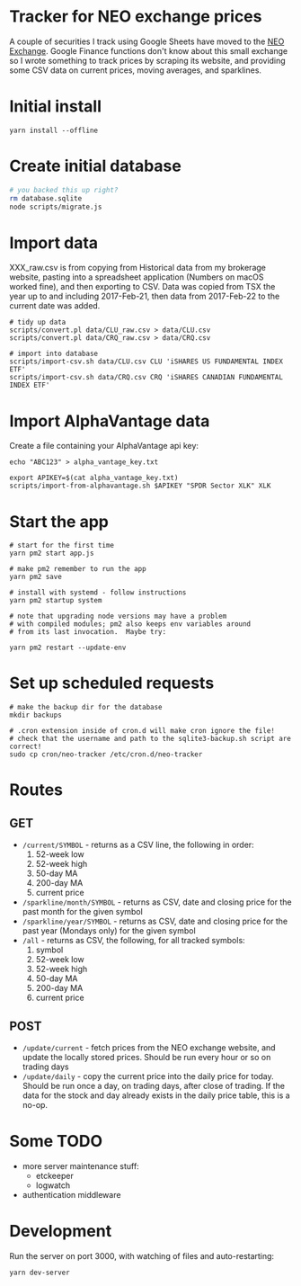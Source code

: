 # Tracker for NEO exchange prices

A couple of securities I track using Google Sheets have moved to the [NEO
Exchange](https://aequitasneoexchange.com/en/).  Google Finance functions
don't know about this small exchange so I wrote something to track prices by
scraping its website, and providing some CSV data on current prices, moving
averages, and sparklines.

# Initial install

```
yarn install --offline
```

# Create initial database

```sh
# you backed this up right?
rm database.sqlite
node scripts/migrate.js
```

# Import data

XXX_raw.csv is from copying from Historical data from my brokerage website,
pasting into a spreadsheet application (Numbers on macOS worked fine), and
then exporting to CSV.  Data was copied from TSX the year up to and including
2017-Feb-21, then data from 2017-Feb-22 to the current date was added.

```
# tidy up data
scripts/convert.pl data/CLU_raw.csv > data/CLU.csv
scripts/convert.pl data/CRQ_raw.csv > data/CRQ.csv

# import into database
scripts/import-csv.sh data/CLU.csv CLU 'iSHARES US FUNDAMENTAL INDEX ETF'
scripts/import-csv.sh data/CRQ.csv CRQ 'iSHARES CANADIAN FUNDAMENTAL INDEX ETF'
```

# Import AlphaVantage data

Create a file containing your AlphaVantage api key:
```
echo "ABC123" > alpha_vantage_key.txt
```

```
export APIKEY=$(cat alpha_vantage_key.txt)
scripts/import-from-alphavantage.sh $APIKEY "SPDR Sector XLK" XLK
```

# Start the app

```
# start for the first time
yarn pm2 start app.js

# make pm2 remember to run the app
yarn pm2 save

# install with systemd - follow instructions
yarn pm2 startup system

# note that upgrading node versions may have a problem
# with compiled modules; pm2 also keeps env variables around
# from its last invocation.  Maybe try:

yarn pm2 restart --update-env
```

# Set up scheduled requests

```
# make the backup dir for the database
mkdir backups

# .cron extension inside of cron.d will make cron ignore the file!
# check that the username and path to the sqlite3-backup.sh script are correct!
sudo cp cron/neo-tracker /etc/cron.d/neo-tracker
```

# Routes

## GET

* `/current/SYMBOL` - returns as a CSV line, the following in order:
  1. 52-week low
  1. 52-week high
  1. 50-day MA
  1. 200-day MA
  1. current price
* `/sparkline/month/SYMBOL` - returns as CSV, date and closing price for the
  past month for the given symbol
* `/sparkline/year/SYMBOL` - returns as CSV, date and closing price for the
  past year (Mondays only) for the given symbol
* `/all` - returns as CSV, the following, for all tracked symbols:
  1. symbol
  1. 52-week low
  1. 52-week high
  1. 50-day MA
  1. 200-day MA
  1. current price

## POST

* `/update/current` - fetch prices from the NEO exchange website, and update
  the locally stored prices.  Should be run every hour or so on trading days
* `/update/daily` - copy the current price into the daily price for today.
  Should be run once a day, on trading days, after close of trading.  If the
  data for the stock and day already exists in the daily price table, this is
  a no-op.

# Some TODO

* more server maintenance stuff:
  * etckeeper
  * logwatch
* authentication middleware

# Development

Run the server on port 3000, with watching of files and auto-restarting:
```
yarn dev-server
```

<!--
 vim:tw=78
-->
